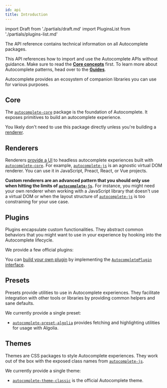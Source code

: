 ```yaml
---
id: api
title: Introduction
---
```


import Draft from './partials/draft.md'
import PluginsList from './partials/plugins-list.md'

The API reference contains technical information on all Autocomplete packages.

This API references how to import and use the Autocomplete APIs without guidance. Make sure to read the [**Core concepts**](basic-options) first. To learn more about Autocomplete patterns, head over to the [**Guides**](#).

Autocomplete provides an ecosystem of companion libraries you can use for various purposes.

## Core

The [`autocomplete-core`](createAutocomplete) package is the foundation of Autocomplete. It exposes primitives to build an autocomplete experience.

You likely don't need to use this package directly unless you're building a [renderer](#renderers).

## Renderers

Renderers [provide a UI](creating-a-renderer) to headless autocomplete experiences built with [`autocomplete-core`](createAutocomplete). For example, [`autocomplete-js`](autocomplete-js) is an agnostic virtual DOM renderer. You can use it in JavaScript, Preact, React, or Vue projects.

**Custom renderers are an advanced pattern that you should only use when hitting the limits of [`autocomplete-js`](autocomplete-js).** For instance, you might need your own renderer when working with a JavaScript library that doesn't use a virtual DOM or when the layout structure of [`autocomplete-js`](autocomplete-js) is too constraining for your use case.

## Plugins

Plugins encapsulate custom functionalities. They abstract common behaviors that you might want to use in your experience by hooking into the Autocomplete lifecycle.

We provide a few official plugins:

<PluginsList />

You can [build your own plugin](plugins#building-your-own-plugin) by implementing the [`AutocompletePlugin` interface](https://github.com/algolia/autocomplete/blob/next/packages/autocomplete-js/src/types/AutocompletePlugin.ts).

## Presets

Presets provide utilities to use in Autocomplete experiences. They facilitate integration with other tools or libraries by providing common helpers and sane defaults.

We currently provide a single preset:

- [`autocomplete-preset-algolia`](getAlgoliaHits) provides fetching and highlighting utilities for usage with Algolia.

## Themes

Themes are CSS packages to style Autocomplete experiences. They work out of the box with the exposed class names from [`autocomplete-js`](autocomplete-js).

We currently provide a single theme:

- [`autocomplete-theme-classic`](autocomplete-theme-classic) is the official Autocomplete theme.
